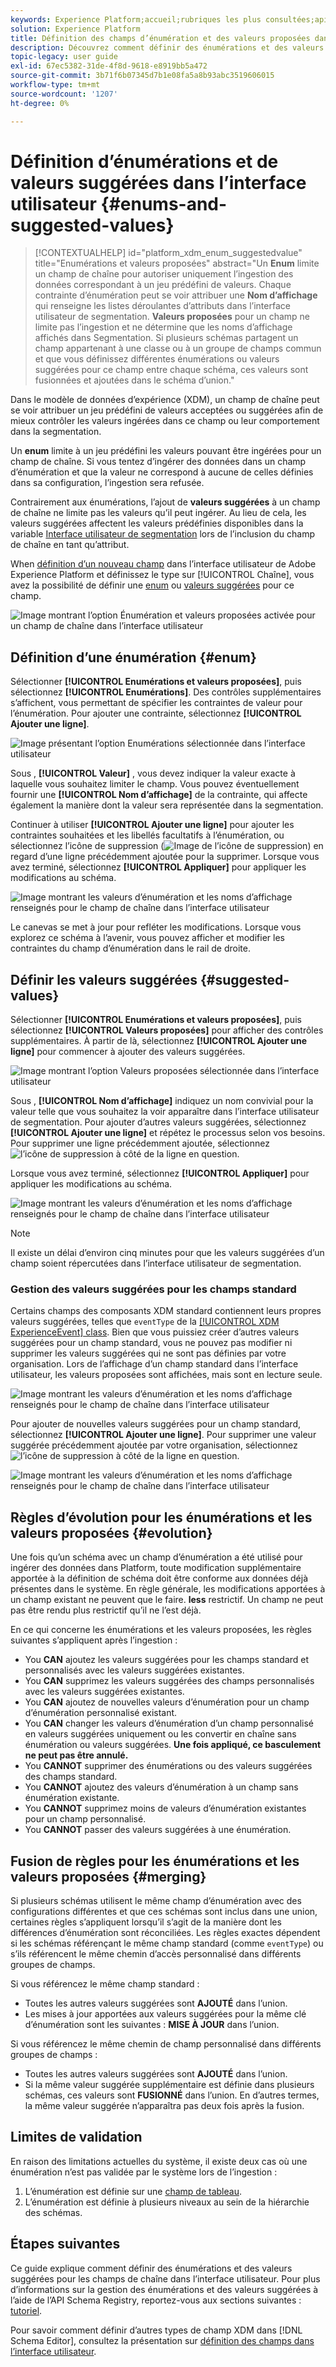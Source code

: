 ```yaml
---
keywords: Experience Platform;accueil;rubriques les plus consultées;api;API;XDM;système XDM;modèle de données d’expérience;modèle de données;ui;espace de travail;énumération;champ;
solution: Experience Platform
title: Définition des champs d’énumération et des valeurs proposées dans l’interface utilisateur
description: Découvrez comment définir des énumérations et des valeurs suggérées pour les champs de chaîne dans l’interface utilisateur de l’Experience Platform.
topic-legacy: user guide
exl-id: 67ec5382-31de-4f8d-9618-e8919bb5a472
source-git-commit: 3b71f6b07345d7b1e08fa5a8b93abc3519606015
workflow-type: tm+mt
source-wordcount: '1207'
ht-degree: 0%

---
```


# Définition d’énumérations et de valeurs suggérées dans l’interface utilisateur {#enums-and-suggested-values}

>[!CONTEXTUALHELP]
>id="platform_xdm_enum_suggestedvalue"
>title="Enumérations et valeurs proposées"
>abstract="Un **Enum** limite un champ de chaîne pour autoriser uniquement l’ingestion des données correspondant à un jeu prédéfini de valeurs. Chaque contrainte d’énumération peut se voir attribuer une **Nom d’affichage** qui renseigne les listes déroulantes d’attributs dans l’interface utilisateur de segmentation. **Valeurs proposées** pour un champ ne limite pas l’ingestion et ne détermine que les noms d’affichage affichés dans Segmentation. Si plusieurs schémas partagent un champ appartenant à une classe ou à un groupe de champs commun et que vous définissez différentes énumérations ou valeurs suggérées pour ce champ entre chaque schéma, ces valeurs sont fusionnées et ajoutées dans le schéma d’union."

Dans le modèle de données d’expérience (XDM), un champ de chaîne peut se voir attribuer un jeu prédéfini de valeurs acceptées ou suggérées afin de mieux contrôler les valeurs ingérées dans ce champ ou leur comportement dans la segmentation.

Un **enum** limite à un jeu prédéfini les valeurs pouvant être ingérées pour un champ de chaîne. Si vous tentez d’ingérer des données dans un champ d’énumération et que la valeur ne correspond à aucune de celles définies dans sa configuration, l’ingestion sera refusée.

Contrairement aux énumérations, l’ajout de **valeurs suggérées** à un champ de chaîne ne limite pas les valeurs qu’il peut ingérer. Au lieu de cela, les valeurs suggérées affectent les valeurs prédéfinies disponibles dans la variable [Interface utilisateur de segmentation](../../../segmentation/ui/overview.md) lors de l’inclusion du champ de chaîne en tant qu’attribut.

When [définition d’un nouveau champ](./overview.md#define) dans l’interface utilisateur de Adobe Experience Platform et définissez le type sur [!UICONTROL Chaîne], vous avez la possibilité de définir une [enum](#enum) ou [valeurs suggérées](#suggested-values) pour ce champ.

![Image montrant l’option Énumération et valeurs proposées activée pour un champ de chaîne dans l’interface utilisateur](../../images/ui/fields/enum/enum-options-selected.png)

## Définition d’une énumération {#enum}

Sélectionner **[!UICONTROL Enumérations et valeurs proposées]**, puis sélectionnez **[!UICONTROL Enumérations]**. Des contrôles supplémentaires s’affichent, vous permettant de spécifier les contraintes de valeur pour l’énumération. Pour ajouter une contrainte, sélectionnez **[!UICONTROL Ajouter une ligne]**.

![Image présentant l’option Enumérations sélectionnée dans l’interface utilisateur](../../images/ui/fields/enum/enum-add-row.png)

Sous , **[!UICONTROL Valeur]** , vous devez indiquer la valeur exacte à laquelle vous souhaitez limiter le champ. Vous pouvez éventuellement fournir une **[!UICONTROL Nom d’affichage]** de la contrainte, qui affecte également la manière dont la valeur sera représentée dans la segmentation.

Continuer à utiliser **[!UICONTROL Ajouter une ligne]** pour ajouter les contraintes souhaitées et les libellés facultatifs à l’énumération, ou sélectionnez l’icône de suppression (![Image de l’icône de suppression](../../images/ui/fields/enum/remove-icon.png)) en regard d’une ligne précédemment ajoutée pour la supprimer. Lorsque vous avez terminé, sélectionnez **[!UICONTROL Appliquer]** pour appliquer les modifications au schéma.

![Image montrant les valeurs d’énumération et les noms d’affichage renseignés pour le champ de chaîne dans l’interface utilisateur](../../images/ui/fields/enum/enum-confirm.png)

Le canevas se met à jour pour refléter les modifications. Lorsque vous explorez ce schéma à l’avenir, vous pouvez afficher et modifier les contraintes du champ d’énumération dans le rail de droite.

## Définir les valeurs suggérées {#suggested-values}

Sélectionner **[!UICONTROL Enumérations et valeurs proposées]**, puis sélectionnez **[!UICONTROL Valeurs proposées]** pour afficher des contrôles supplémentaires. À partir de là, sélectionnez **[!UICONTROL Ajouter une ligne]** pour commencer à ajouter des valeurs suggérées.

![Image montrant l’option Valeurs proposées sélectionnée dans l’interface utilisateur](../../images/ui/fields/enum/suggested-add-row.png)

Sous , **[!UICONTROL Nom d’affichage]** indiquez un nom convivial pour la valeur telle que vous souhaitez la voir apparaître dans l’interface utilisateur de segmentation. Pour ajouter d’autres valeurs suggérées, sélectionnez **[!UICONTROL Ajouter une ligne]** et répétez le processus selon vos besoins. Pour supprimer une ligne précédemment ajoutée, sélectionnez ![l’icône de suppression](../../images/ui/fields/enum/remove-icon.png) à côté de la ligne en question.

Lorsque vous avez terminé, sélectionnez **[!UICONTROL Appliquer]** pour appliquer les modifications au schéma.

![Image montrant les valeurs d’énumération et les noms d’affichage renseignés pour le champ de chaîne dans l’interface utilisateur](../../images/ui/fields/enum/suggested-confirm.png)

>[!NOTE]
>
>Il existe un délai d’environ cinq minutes pour que les valeurs suggérées d’un champ soient répercutées dans l’interface utilisateur de segmentation.

### Gestion des valeurs suggérées pour les champs standard

Certains champs des composants XDM standard contiennent leurs propres valeurs suggérées, telles que `eventType` de la [[!UICONTROL XDM ExperienceEvent] class](../../classes/experienceevent.md). Bien que vous puissiez créer d’autres valeurs suggérées pour un champ standard, vous ne pouvez pas modifier ni supprimer les valeurs suggérées qui ne sont pas définies par votre organisation. Lors de l’affichage d’un champ standard dans l’interface utilisateur, les valeurs proposées sont affichées, mais sont en lecture seule.

![Image montrant les valeurs d’énumération et les noms d’affichage renseignés pour le champ de chaîne dans l’interface utilisateur](../../images/ui/fields/enum/suggested-standard.png)

Pour ajouter de nouvelles valeurs suggérées pour un champ standard, sélectionnez **[!UICONTROL Ajouter une ligne]**. Pour supprimer une valeur suggérée précédemment ajoutée par votre organisation, sélectionnez ![l’icône de suppression](../../images/ui/fields/enum/remove-icon.png) à côté de la ligne en question.

![Image montrant les valeurs d’énumération et les noms d’affichage renseignés pour le champ de chaîne dans l’interface utilisateur](../../images/ui/fields/enum/suggested-standard-add.png)

<!-- ### Removing suggested values for standard fields

Only suggested values that you define can be removed from a standard field. Existing suggested values can be disabled so that they no longer appear in the segmentation dropdown, but they cannot be removed outright.

For example, consider a profile schema where the a suggested value for the standard `person.gender` field is disabled:

![Image showing the enum values and display names filled out for the string field in the UI](../../images/ui/fields/enum/standard-enum-disabled.png)

In this example, the display name "[!UICONTROL Non-specific]" is now disabled from being shown in the segmentation dropdown list. However, the value `non_specific` is still part of the list of enumerated fields and is therefore still allowed on ingestion. In other words, you cannot disable the actual enum value for the standard field as it would go against the principle of only allowing changes that make a field less restrictive.

See the [section below](#evolution) for more information on the rules for updating enums and suggested values for existing schema fields. -->

## Règles d’évolution pour les énumérations et les valeurs proposées {#evolution}

Une fois qu’un schéma avec un champ d’énumération a été utilisé pour ingérer des données dans Platform, toute modification supplémentaire apportée à la définition de schéma doit être conforme aux données déjà présentes dans le système. En règle générale, les modifications apportées à un champ existant ne peuvent que le faire. **less** restrictif. Un champ ne peut pas être rendu plus restrictif qu’il ne l’est déjà.

En ce qui concerne les énumérations et les valeurs proposées, les règles suivantes s’appliquent après l’ingestion :

* You **CAN** ajoutez les valeurs suggérées pour les champs standard et personnalisés avec les valeurs suggérées existantes.
* You **CAN** supprimez les valeurs suggérées des champs personnalisés avec les valeurs suggérées existantes.
* You **CAN** ajoutez de nouvelles valeurs d’énumération pour un champ d’énumération personnalisé existant.
* You **CAN** changer les valeurs d’énumération d’un champ personnalisé en valeurs suggérées uniquement ou les convertir en chaîne sans énumération ou valeurs suggérées. **Une fois appliqué, ce basculement ne peut pas être annulé.**
* You **CANNOT** supprimer des énumérations ou des valeurs suggérées des champs standard.
* You **CANNOT** ajoutez des valeurs d’énumération à un champ sans énumération existante.
* You **CANNOT** supprimez moins de valeurs d’énumération existantes pour un champ personnalisé.
* You **CANNOT** passer des valeurs suggérées à une énumération.

## Fusion de règles pour les énumérations et les valeurs proposées {#merging}

Si plusieurs schémas utilisent le même champ d’énumération avec des configurations différentes et que ces schémas sont inclus dans une union, certaines règles s’appliquent lorsqu’il s’agit de la manière dont les différences d’énumération sont réconciliées. Les règles exactes dépendent si les schémas référençant le même champ standard (comme `eventType`) ou s’ils référencent le même chemin d’accès personnalisé dans différents groupes de champs.

Si vous référencez le même champ standard :

* Toutes les autres valeurs suggérées sont **AJOUTÉ** dans l’union.
* Les mises à jour apportées aux valeurs suggérées pour la même clé d’énumération sont les suivantes : **MISE À JOUR** dans l’union.

Si vous référencez le même chemin de champ personnalisé dans différents groupes de champs :

* Toutes les autres valeurs suggérées sont **AJOUTÉ** dans l’union.
* Si la même valeur suggérée supplémentaire est définie dans plusieurs schémas, ces valeurs sont **FUSIONNÉ** dans l’union. En d’autres termes, la même valeur suggérée n’apparaîtra pas deux fois après la fusion.

## Limites de validation

En raison des limitations actuelles du système, il existe deux cas où une énumération n’est pas validée par le système lors de l’ingestion :

1. L’énumération est définie sur une [champ de tableau](./array.md).
1. L’énumération est définie à plusieurs niveaux au sein de la hiérarchie des schémas.

## Étapes suivantes

Ce guide explique comment définir des énumérations et des valeurs suggérées pour les champs de chaîne dans l’interface utilisateur. Pour plus d’informations sur la gestion des énumérations et des valeurs suggérées à l’aide de l’API Schema Registry, reportez-vous aux sections suivantes : [tutoriel](../../tutorials/suggested-values.md).

Pour savoir comment définir d’autres types de champ XDM dans [!DNL Schema Editor], consultez la présentation sur [définition des champs dans l’interface utilisateur](./overview.md#special).

